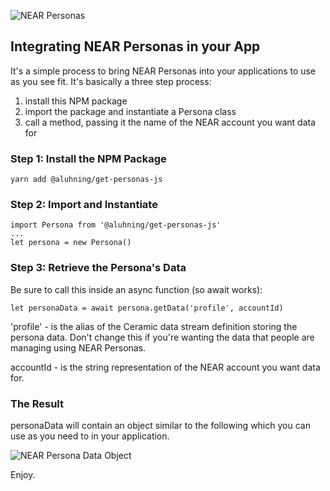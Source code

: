 ![NEAR Personas](https://cdn.vitalpoint.ai/vitalpointai-cdn/2022/03/personas-title.png)

## Integrating NEAR Personas in your App ##

It's a simple process to bring NEAR Personas into your applications to use as you see fit.  It's basically a three step process:

1. install this NPM package
2. import the package and instantiate a Persona class
3. call a method, passing it the name of the NEAR account you want data for

### Step 1: Install the NPM Package ###

    yarn add @aluhning/get-personas-js

### Step 2: Import and Instantiate

    import Persona from '@aluhning/get-personas-js'
    ...
    let persona = new Persona()

### Step 3: Retrieve the Persona's Data

Be sure to call this inside an async function (so await works):

    let personaData = await persona.getData('profile', accountId)

'profile' - is the alias of the Ceramic data stream definition storing the persona data.  Don't change this if you're wanting the data that people are managing using NEAR Personas.

accountId - is the string representation of the NEAR account you want data for.

### The Result ###

personaData will contain an object similar to the following which you can use as you need to in your application.

![NEAR Persona Data Object](https://cdn.vitalpoint.ai/vitalpointai-cdn/2022/03/persona-object.png)

Enjoy.

